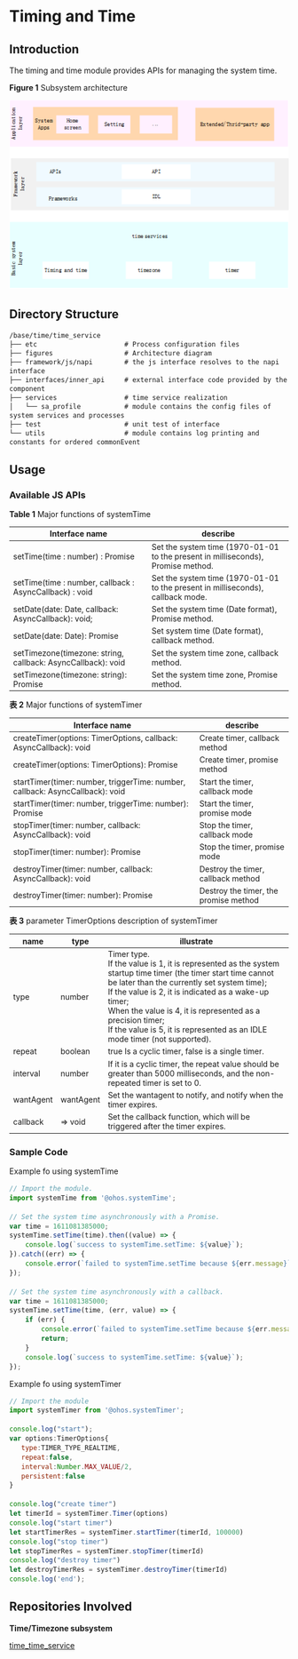 # Timing and Time

## Introduction

The timing and time module provides APIs for managing the system time.

**Figure  1**  Subsystem architecture 

![](figures/subsystem_architecture.png "subsystem-architecture")

## Directory Structure

```
/base/time/time_service
├── etc                      # Process configuration files
├── figures                  # Architecture diagram
├── framework/js/napi        # the js interface resolves to the napi interface
├── interfaces/inner_api     # external interface code provided by the component
├── services                 # time service realization
│   └── sa_profile           # module contains the config files of system services and processes
├── test                     # unit test of interface
└── utils                    # module contains log printing and constants for ordered commonEvent
```


## Usage

### Available JS APIs

**Table  1**  Major functions of systemTime

| Interface name                                               | describe                                                     |
| ------------------------------------------------------------ | ------------------------------------------------------------ |
| setTime(time : number) : Promise<boolean>                    | Set the system time (1970-01-01 to the present in milliseconds), Promise method. |
| setTime(time : number, callback : AsyncCallback<boolean>) : void | Set the system time (1970-01-01 to the present in milliseconds), callback mode. |
| setDate(date: Date, callback: AsyncCallback<boolean>): void; | Set the system time (Date format), Promise method.           |
| setDate(date: Date): Promise<boolean>                        | Set system time (Date format), callback method.              |
| setTimezone(timezone: string, callback: AsyncCallback<boolean>): void | Set the system time zone, callback method.                   |
| setTimezone(timezone: string): Promise<boolean>              | Set the system time zone, Promise method.                    |

**表 2** Major functions of systemTimer

| Interface name                                               | describe                              |
| ------------------------------------------------------------ | ------------------------------------- |
| createTimer(options: TimerOptions, callback: AsyncCallback<number>): void | Create timer, callback method         |
| createTimer(options: TimerOptions): Promise<number>          | Create timer, promise method          |
| startTimer(timer: number, triggerTime: number, callback: AsyncCallback<boolean>): void | Start the timer, callback mode        |
| startTimer(timer: number, triggerTime: number): Promise<boolean> | Start the timer, promise mode         |
| stopTimer(timer: number, callback: AsyncCallback<boolean>):  void | Stop the timer, callback mode         |
| stopTimer(timer: number): Promise<boolean>                   | Stop the timer, promise mode          |
| destroyTimer(timer: number, callback: AsyncCallback<boolean>): void | Destroy the timer, callback method    |
| destroyTimer(timer: number): Promise<boolean>                | Destroy the timer, the promise method |

**表 3**  parameter TimerOptions description of systemTimer

| name      | type      | illustrate                                                   |
| --------- | --------- | ------------------------------------------------------------ |
| type      | number    | Timer type. <br/>If the value is 1, it is represented as the system startup time timer (the timer start time cannot be later than the currently set system time); <br/>If the value is 2, it is indicated as a wake-up timer; <br/>When the value is 4, it is represented as a precision timer; <br/>If the value is 5, it is represented as an IDLE mode timer (not supported). |
| repeat    | boolean   | true Is a cyclic timer, false is a single timer.             |
| interval  | number    | If it is a cyclic timer, the repeat value should be greater than 5000 milliseconds, and the non-repeated timer is set to 0. |
| wantAgent | wantAgent | Set the wantagent to notify, and notify when the timer expires. |
| callback  | => void   | Set the callback function, which will be triggered after the timer expires. |

### Sample Code

Example fo using systemTime

```javascript
// Import the module.
import systemTime from '@ohos.systemTime';

// Set the system time asynchronously with a Promise.
var time = 1611081385000;   
systemTime.setTime(time).then((value) => {        
    console.log(`success to systemTime.setTime: ${value}`);   
}).catch((err) => {        
    console.error(`failed to systemTime.setTime because ${err.message}`)  
});

// Set the system time asynchronously with a callback.   
var time = 1611081385000;   
systemTime.setTime(time, (err, value) => {   
    if (err) {        
        console.error(`failed to systemTime.setTime because ${err.message}`);   
        return;   
    }    
    console.log(`success to systemTime.setTime: ${value}`);   
});
```
Example fo using systemTimer
```javascript
// Import the module 
import systemTimer from '@ohos.systemTimer';

console.log("start");
var options:TimerOptions{   
   type:TIMER_TYPE_REALTIME,   
   repeat:false,   
   interval:Number.MAX_VALUE/2,   
   persistent:false   
}

console.log("create timer")   
let timerId = systemTimer.Timer(options)     
console.log("start timer")   
let startTimerRes = systemTimer.startTimer(timerId, 100000)   
console.log("stop timer")   
let stopTimerRes = systemTimer.stopTimer(timerId)   
console.log("destroy timer")   
let destroyTimerRes = systemTimer.destroyTimer(timerId)   
console.log('end');   
```

## Repositories Involved

**Time/Timezone subsystem**

[time\_time\_service](https://gitee.com/openharmony/time_time_service/tree/master/)

